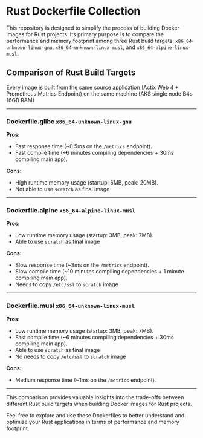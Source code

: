 # Rust Dockerfile Collection

This repository is designed to simplify the process of building Docker images for Rust projects. Its primary purpose is to compare the performance and memory footprint among three Rust build targets: `x86_64-unknown-linux-gnu`, `x86_64-unknown-linux-musl`, and `x86_64-alpine-linux-musl`.

## Comparison of Rust Build Targets
Every image is built from the same source application (Actix Web 4 + Prometheus Metrics Endpoint) on the same machine (AKS single node B4s 16GB RAM)

---
### Dockerfile.glibc `x86_64-unknown-linux-gnu`

**Pros:**
- Fast response time (~0.5ms on the `/metrics` endpoint).
- Fast compile time (~6 minutes compiling dependencies + 30ms compiling main app).

**Cons:**
- High runtime memory usage (startup: 6MB, peak: 20MB).
- Not able to use `scratch` as final image
  
---
### Dockerfile.alpine `x86_64-alpine-linux-musl`

**Pros:**
- Low runtime memory usage (startup: 3MB, peak: 7MB).
- Able to use `scratch` as final image

**Cons:**
- Slow response time (~3ms on the `/metrics` endpoint).
- Slow compile time (~10 minutes compiling dependencies + 1 minute compiling main app).
- Needs to copy `/etc/ssl` to `scratch` image

---
### Dockerfile.musl `x86_64-unknown-linux-musl`

**Pros:**
- Low runtime memory usage (startup: 3MB, peak: 7MB).
- Fast compile time (~6 minutes compiling dependencies + 30ms compiling main app).
- Able to use `scratch` as final image
- No needs to copy `/etc/ssl` to `scratch` image
  
**Cons:**
- Medium response time (~1ms on the `/metrics` endpoint).

---
This comparison provides valuable insights into the trade-offs between different Rust build targets when building Docker images for Rust projects.

Feel free to explore and use these Dockerfiles to better understand and optimize your Rust applications in terms of performance and memory footprint.
